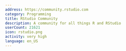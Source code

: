 ```yaml
---
address: https://community.rstudio.com
category: Programming
title: RStudio Community
description: A community for all things R and RStudio
userCount: 21621
icon: rstudio.png
activity: very high
language: en_US
---
```


